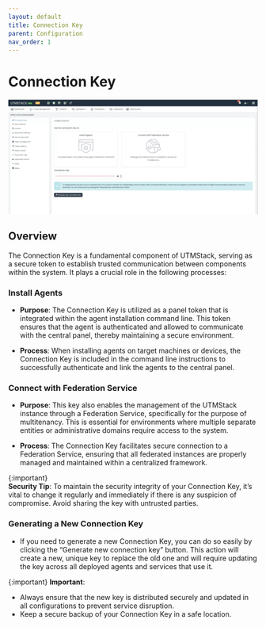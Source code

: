 ```yaml
---
layout: default
title: Connection Key
parent: Configuration
nav_order: 1
---
```


# Connection Key

![Conection Key Section](./../Images/Components/../../../Images/Components/Configuration/conectionkey.png)
## Overview

The Connection Key is a fundamental component of UTMStack, serving as a secure token to establish trusted communication between components within the system. It plays a crucial role in the following processes:

### Install Agents

- **Purpose**: The Connection Key is utilized as a panel token that is integrated within the agent installation command line. This token ensures that the agent is authenticated and allowed to communicate with the central panel, thereby maintaining a secure environment.

- **Process**: When installing agents on target machines or devices, the Connection Key is included in the command line instructions to successfully authenticate and link the agents to the central panel.

### Connect with Federation Service

- **Purpose**: This key also enables the management of the UTMStack instance through a Federation Service, specifically for the purpose of multitenancy. This is essential for environments where multiple separate entities or administrative domains require access to the system.

- **Process**: The Connection Key facilitates secure connection to a Federation Service, ensuring that all federated instances are properly managed and maintained within a centralized framework.


{:important}  
**Security Tip**: To maintain the security integrity of your Connection Key, it’s vital to change it regularly and immediately if there is any suspicion of compromise. Avoid sharing the key with untrusted parties.

### Generating a New Connection Key

- If you need to generate a new Connection Key, you can do so easily by clicking the “Generate new connection key” button. This action will create a new, unique key to replace the old one and will require updating the key across all deployed agents and services that use it.

{:important}
**Important**:

- Always ensure that the new key is distributed securely and updated in all configurations to prevent service disruption.
- Keep a secure backup of your Connection Key in a safe location.
